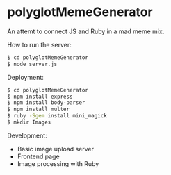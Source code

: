 # polyglotMemeGenerator

An attemt to connect JS and Ruby in a mad meme mix.

How to run the server:
```sh
$ cd polyglotMemeGenerator
$ node server.js
```

Deployment:

```sh
$ cd polyglotMemeGenerator
$ npm install express
$ npm install body-parser
$ npm install multer
$ ruby -Sgem install mini_magick
$ mkdir Images
```
Development:
* Basic image upload server
* Frontend page
* Image processing with Ruby
